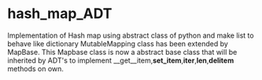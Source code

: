 # hash_map_ADT
Implementation of Hash map using abstract class of python and make list to behave like dictionary
MutableMapping class has been extended by MapBase. This Mapbase class is now a abstract base class that will be inherited by ADT's to implement 
__get__item,__set_item__,__iter__,__len__,__delitem__ methods on own.
